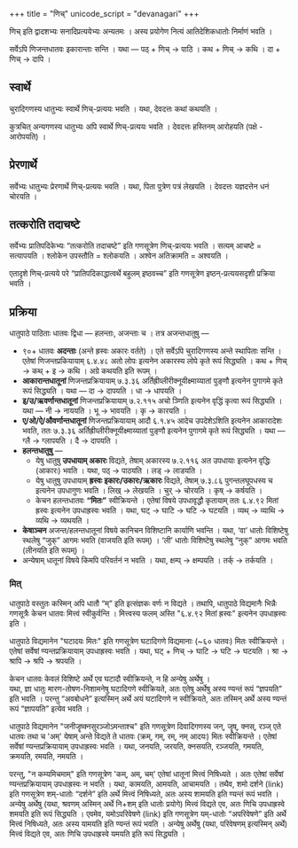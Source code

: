 +++
title = "णिच्"
unicode_script = "devanagari"
+++

णिच् इति द्वादशभ्यः सनादिप्रत्ययेभ्यः अन्यतमः । अस्य प्रयोगेण नित्यं आतिदेशिकधातोः निर्माणं भवति ।

सर्वेऽपि णिजन्तधातवः इकारान्ताः सन्ति । यथा — पठ् + णिच् → पाठि । कथ + णिच् → कथि । दा + णिच् → दापि ।


## स्वार्थे
चुरादिगणस्य धातुभ्यः स्वार्थे णिच्-प्रत्ययः भवति । यथा, देवदत्तः कथां कथयति ।

कुत्रचित् अन्यगणस्य धातुभ्यः अपि स्वार्थे णिच्-प्रत्ययः भवति । देवदत्तः हस्तिनम् आरोहयति (पक्षे - आरोपयति) ।

## प्रेरणार्थे
सर्वेभ्यः धातुभ्यः प्रेरणार्थे णिच्-प्रत्ययः भवति । यथा, पिता पुत्रेण पत्रं लेखयति । देवदत्तः यज्ञदत्तेन धनं चोरयति ।

## तत्करोति तदाचष्टे
सर्वेभ्यः प्रातिपदिकेभ्यः “तत्करोति तदाचष्टे” इति गणसूत्रेण णिच्-प्रत्ययः भवति ।  सत्यम् आचष्टे = सत्यापयति । श्लोकेन उपस्तौति = श्लोकयति । अश्वेन अतिक्रामति = अश्वयति । 
  
एतादृशे णिच्-प्रत्यये परे “प्रातिपदिकाद्धात्वर्थे बहुलम् इष्ठवच्च” इति गणसूत्रेण इष्ठन्-प्रत्ययसदृशी प्रक्रिया भवति । 

## प्रक्रिया
धातुपाठे पाठिताः धातवः द्विधा — हलन्ताः, अजन्ताः च । तत्र अजन्तधातुषु —

- ९०+ धातवः **अदन्ताः** (अन्ते ह्रस्वः अकारः वर्तते) । एते सर्वेऽपि चुरादिगणस्य अन्ते स्थापिताः सन्ति । एतेषां णिजन्तप्रकियायाम् ६.४.४८ अतो लोपः इत्यनेन अकारस्य लोपे कृते रूपं सिद्ध्यति । कथ + णिच् → कथ् + इ → कथि । अग्रे कथयति इति रूपम् ।
- **आकारान्तधातूनां** णिजन्तप्रक्रियायाम् ७.३.३६ अर्तिह्रीव्लीरीक्नूयीक्ष्माय्यातां पुङ्णौ इत्यनेन पुगागमे कृते रूपं सिद्ध्यति । यथा — दा → दापयति । धा → धापयति ।
- **इ/उ/ऋवर्णान्तधातूनां** णिजन्तप्रक्रियायाम् ७.२.११५‌ अचो ञ्णिति इत्यनेन वृद्धिं कृत्वा रूपं सिद्ध्यति । यथा — नी → नाययति । भू → भावयति । कृ → कारयति ।
- **ए/ओ/ऐ/औवर्णान्तधातूनां** णिजन्तप्रक्रियायाम् आदौ ६.१.४५‌ आदेच उपदेशेऽशिति इत्यनेन आकारादेशः भवति, ततः ७.३.३६ अर्तिह्रीव्लीरीक्नूयीक्ष्माय्यातां पुङ्णौ इत्यनेन पुगागमे कृते रूपं सिद्ध्यति । यथा — ग्लै → ग्लापयति । दै → दापयति । 
- **हलन्तधातुषु** — 
  - येषु धातुषु **उपधायाम् अकारः** विद्यते, तेषाम् अकारस्य ७.२.११६ अत उपधायाः इत्यनेन वृद्धिः (आकारः) भवति । यथा, पठ् → पाठयति । लड् → लाडयति ।
  - येषु धातुषु उपधायाम् **ह्रस्वः इकारः/उकारः/ऋकारः** विद्यते, तेषाम् ७.३.८६ पुगन्तलघूपधस्य च इत्यनेन उपधागुणः भवति । लिख् → लेखयति । चुर् → चोरयति । कृष् → कर्षयति । 
  - केचन हलन्तधातवः **“मितः”** स्वीक्रियन्ते । एतेषां विषये उपधावृद्धौ कृतायाम् ततः ६.४.९२ मितां ह्रस्वः इत्यनेन उपधाह्रस्वः भवति । यथा, घट् → घाटि → घटि → घटयति । व्यथ् → व्याथि →‌ व्यथि → व्यथयति ।
- **केषाञ्चन** अजन्त/हलन्तधातूनां विषये कानिचन विशिष्टानि कार्याणि भवन्ति । यथा, ‘वा’ धातोः विशिष्टेषु स्थलेषु “जुक्” आगमः भवति (वाजयति इति रूपम्) । ‘ली’ धातोः विशिष्टेषु स्थलेषु “नुक्” आगमः भवति (लीनयति इति रूपम्) । 
- अन्येषाम् धातूनां विषये किमपि परिवर्तनं न भवति । यथा, क्षम्प् → क्षम्पयति । तर्क् → तर्कयति ।

### मित्
धातुपाठे वस्तुतः कस्मिन् अपि धातौ “म्” इति इत्संज्ञकः वर्णः न विद्यते । तथापि, धातुपाठे विद्यमानैः भिन्नैः गणसूत्रैः केचन धातवः मित्त्वं स्वीकुर्वन्ति  । मित्त्वस्य फलम् अस्ति  "६.४.९२ मितां ह्रस्वः" इत्यनेन उपधाह्रस्वः इति ।

धातुपाठे विद्यमानेन "घटादयः मितः" इति गणसूत्रेण घटादिगणे विद्यमानाः (~६० धातवः) मितः स्वीक्रियन्ते । एतेषां सर्वेषां ण्यन्तप्रक्रियायाम् उपधाह्रस्वः भवति । यथा, घट् + णिच् → घाटि → घटि → घटयति । श्रा → श्रापि → श्रपि → श्रपयति ।

केचन धातवः केवलं विशिष्टे अर्थे एव घटादौ स्वीक्रियन्ते, न हि अन्येषु अर्थेषु ।  
यथा, ज्ञा धातुः मारण-तोषण-निशामनेषु घटादिगणे स्वीक्रियते, अतः एतेषु अर्थेषु अस्य ण्यन्तं रूपं “ज्ञपयति” इति भवति । परन्तु “अवबोधने” इत्यस्मिन् अर्थे अयं घटादिगणे न स्वीक्रियते, अतः तस्मिन् अर्थे अस्य ण्यन्तं रूपं “ज्ञापयति” इत्येव भवति । 

धातुपाठे विद्यमानेन "जनीजॄष्क्नसुरञ्जोऽमन्ताश्च" इति गणसूत्रेण दिवादिगणस्य जन्, जॄष्, क्नस्, रञ्ज् एते धातवः तथा च 'अम्' येषाम् अन्ते विद्यते ते धातवः (क्रम्, गम्, रम्, नम् आदयः) मितः स्वीक्रियन्ते । एतेषां सर्वेषां ण्यन्तप्रक्रियायाम् उपधाह्रस्वः भवति । यथा, जनयति, जरयति, क्नसयति, रञ्जयति, गमयति, क्रमयति, रमयति, नमयति ।

परन्तु, "न कम्यमिचमाम्" इति गणसूत्रेण 'कम्, अम्, चम्' एतेषां धातूनां मित्त्वं निषिध्यते । अतः एतेषां सर्वेषां ण्यन्तप्रक्रियायाम् उपधाह्रस्वः न भवति । यथा, कामयति, आमयति, आचामयति ।
तथैव, शमो दर्शने (link) इति गणसूत्रेण शम्-धातोः “दर्शने” इति अर्थे मित्त्वं निषिध्यते, अतः अस्य शामयति इति ण्यन्तं रूपं भवति । अन्येषु अर्थेषु (यथा, श्रवणम् अस्मिन् अर्थे नि+शम् इति धातोः प्रयोगे) मित्त्वं विद्यते एव, अतः णिचि उपधाह्रस्वे शमयति इति रूपं सिद्ध्यति ।
एवमेव, यमोऽपरिवेषणे (link) इति गणसूत्रेण यम्-धातोः “अपरिवेषणे” इति अर्थे मित्त्वं निषिध्यते, अतः अस्य यामयति इति ण्यन्तं रूपं भवति । अन्येषु अर्थेषु (यथा, परिवेषणम् इत्यस्मिन् अर्थे) मित्त्वं विद्यते एव, अतः णिचि उपधाह्रस्वे यमयति इति रूपं सिद्ध्यति । 

